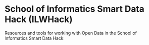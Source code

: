 School of Informatics Smart Data Hack (ILWHack)
=======

Resources and tools for working with Open Data in the School of Informatics Smart Data Hack
